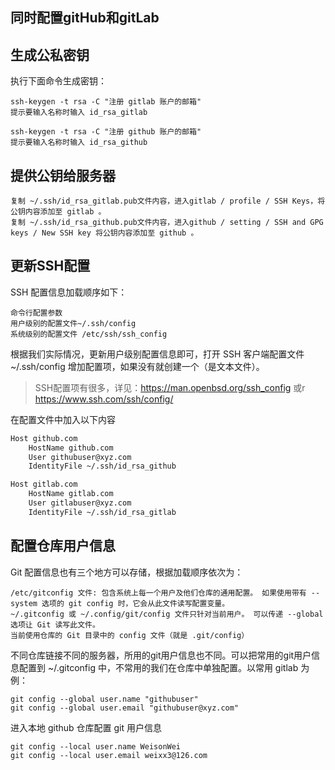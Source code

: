 ## 同时配置gitHub和gitLab
## 生成公私密钥
执行下面命令生成密钥：

    ssh-keygen -t rsa -C "注册 gitlab 账户的邮箱"
    提示要输入名称时输入 id_rsa_gitlab

    ssh-keygen -t rsa -C "注册 github 账户的邮箱"
    提示要输入名称时输入 id_rsa_github

## 提供公钥给服务器

    复制 ~/.ssh/id_rsa_gitlab.pub文件内容，进入gitlab / profile / SSH Keys，将公钥内容添加至 gitlab 。
    复制 ~/.ssh/id_rsa_github.pub文件内容，进入github / setting / SSH and GPG keys / New SSH key 将公钥内容添加至 github 。

## 更新SSH配置

SSH 配置信息加载顺序如下：

    命令行配置参数
    用户级别的配置文件~/.ssh/config
    系统级别的配置文件 /etc/ssh/ssh_config

根据我们实际情况，更新用户级别配置信息即可，打开 SSH 客户端配置文件 ~/.ssh/config 增加配置项，如果没有就创建一个（是文本文件）。

> SSH配置项有很多，详见：https://man.openbsd.org/ssh_config 或r https://www.ssh.com/ssh/config/

在配置文件中加入以下内容
```bash
Host github.com
    HostName github.com
    User githubuser@xyz.com
    IdentityFile ~/.ssh/id_rsa_github

Host gitlab.com
    HostName gitlab.com
    User gitlabuser@xyz.com
    IdentityFile ~/.ssh/id_rsa_gitlab
```

## 配置仓库用户信息
Git 配置信息也有三个地方可以存储，根据加载顺序依次为：

    /etc/gitconfig 文件: 包含系统上每一个用户及他们仓库的通用配置。 如果使用带有 --system 选项的 git config 时，它会从此文件读写配置变量。
    ~/.gitconfig 或 ~/.config/git/config 文件只针对当前用户。 可以传递 --global 选项让 Git 读写此文件。
    当前使用仓库的 Git 目录中的 config 文件（就是 .git/config）

不同仓库链接不同的服务器，所用的git用户信息也不同。可以把常用的git用户信息配置到 ~/.gitconfig 中，不常用的我们在仓库中单独配置。以常用 gitlab 为例：

    git config --global user.name "githubuser"
    git config --global user.email "githubuser@xyz.com"

进入本地 github 仓库配置 git 用户信息

    git config --local user.name WeisonWei
    git config --local user.email weixx3@126.com
